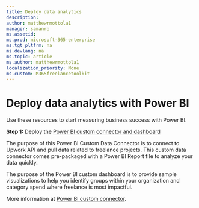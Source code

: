 ```yaml
---
title: Deploy data analytics
description:  
author: matthewrmottola1
manager: samanro
ms.assetid: 
ms.prod: microsoft-365-enterprise
ms.tgt_pltfrm: na
ms.devlang: na
ms.topic: article
ms.author: matthewrmottola1
localization_priority: None 
ms.custom: M365freelancetoolkit
---
```

Deploy data analytics with Power BI
=========================================

Use these resources to start measuring business success with Power BI.

**Step 1:** Deploy the [Power BI custom connector and dashboard](https://github.com/upwork/powerbi-upwork) 

The purpose of this Power BI Custom Data Connector is to connect to Upwork API and pull data related to freelance projects. This custom data connector comes pre-packaged with a Power BI Report file to analyze your data quickly. 

The purpose of the Power BI custom dashboard is to provide sample visualizations to help you identify groups within your organization and category spend where freelance is most impactful.


More information at [Power BI custom connector](https://github.com/upwork/powerbi-upwork).  

